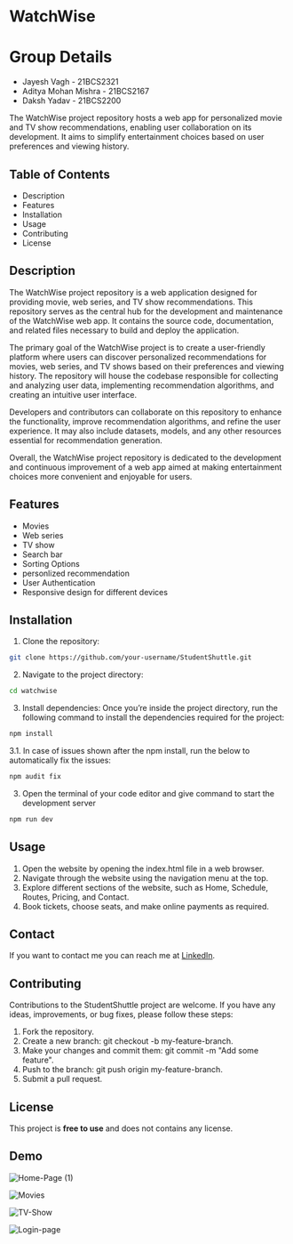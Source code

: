 # WatchWise
 
# Group Details
* Jayesh Vagh - 21BCS2321
* Aditya Mohan Mishra - 21BCS2167
* Daksh Yadav - 21BCS2200


The WatchWise project repository hosts a web app for personalized movie and TV show recommendations, enabling user collaboration on its development. It aims to simplify entertainment choices based on user preferences and viewing history.

## Table of Contents
* Description
* Features
* Installation
* Usage
* Contributing
* License

## Description
The WatchWise project repository is a web application designed for providing movie, web series, and TV show recommendations. This repository serves as the central hub for the development and maintenance of the WatchWise web app. It contains the source code, documentation, and related files necessary to build and deploy the application.

The primary goal of the WatchWise project is to create a user-friendly platform where users can discover personalized recommendations for movies, web series, and TV shows based on their preferences and viewing history. The repository will house the codebase responsible for collecting and analyzing user data, implementing recommendation algorithms, and creating an intuitive user interface.

Developers and contributors can collaborate on this repository to enhance the functionality, improve recommendation algorithms, and refine the user experience. It may also include datasets, models, and any other resources essential for recommendation generation.

Overall, the WatchWise project repository is dedicated to the development and continuous improvement of a web app aimed at making entertainment choices more convenient and enjoyable for users.

## Features
* Movies
* Web series
* TV show
* Search bar
* Sorting Options
* personlized recommendation 
* User Authentication
* Responsive design for different devices

## Installation

1. Clone the repository:
```bash
git clone https://github.com/your-username/StudentShuttle.git
```
2. Navigate to the project directory:
```bash
cd watchwise
```
3. Install dependencies: Once you’re inside the project directory, run the following command to install the dependencies required for the project:
```bash
npm install
```

3.1. In case of issues shown after the npm install, run the below to automatically fix the issues:
```bash
npm audit fix
```
   
3. Open the terminal of your code editor and give command to start the development server
```bash
npm run dev
```
   
## Usage
1. Open the website by opening the index.html file in a web browser.
2. Navigate through the website using the navigation menu at the top.
3. Explore different sections of the website, such as Home, Schedule, Routes, Pricing, and Contact.
4. Book tickets, choose seats, and make online payments as required.
## Contact
If you want to contact me you can reach me at [LinkedIn](https://www.linkedin.com/in/jayesh-vagh-309ba31aa/).

## Contributing
Contributions to the StudentShuttle project are welcome. If you have any ideas, improvements, or bug fixes, please follow these steps:

1. Fork the repository.
2. Create a new branch: git checkout -b my-feature-branch.
3. Make your changes and commit them: git commit -m "Add some feature".
4. Push to the branch: git push origin my-feature-branch.
5. Submit a pull request.
## License
This project is **free to use** and does not contains any license.

## Demo
![Home-Page (1)](https://github.com/jayeshvagh11/Jayesh_21BCS2321_WatchWise/assets/123942397/356871e6-bf3e-4e86-bd88-82e2dee33ca0)

![Movies](https://github.com/jayeshvagh11/Jayesh_21BCS2321_WatchWise/assets/123942397/51fbe4eb-6052-4a1d-8c11-8d1f021c9d0e)

![TV-Show](https://github.com/jayeshvagh11/Jayesh_21BCS2321_WatchWise/assets/123942397/1ff41773-6967-4d3c-a7af-12c0a4c3825e)

![Login-page](https://github.com/jayeshvagh11/Jayesh_21BCS2321_WatchWise/assets/123942397/0112d850-e71a-4ef8-a4d0-99646cd9a562)



